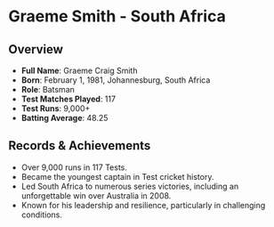 # Graeme Smith - South Africa

## Overview
- **Full Name**: Graeme Craig Smith
- **Born**: February 1, 1981, Johannesburg, South Africa
- **Role**: Batsman
- **Test Matches Played**: 117
- **Test Runs**: 9,000+
- **Batting Average**: 48.25

## Records & Achievements
- Over 9,000 runs in 117 Tests.
- Became the youngest captain in Test cricket history.
- Led South Africa to numerous series victories, including an unforgettable win over Australia in 2008.
- Known for his leadership and resilience, particularly in challenging conditions.
